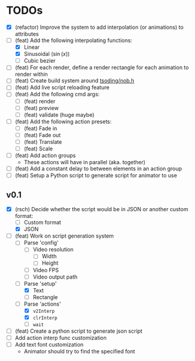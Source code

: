 # TODOs

- [x] (refactor) Improve the system to add interpolation (or animations) to attributes
- [ ] (feat) Add the following interpolating functions:
    - [x] Linear
    - [x] Sinusoidal ($\sin(x)$)
    - [ ] Cubic bezier
- [ ] (feat) For each render, define a render rectangle for each animation to render within
- [ ] (feat) Create build system around [tsoding/nob.h](https://github.com/tsoding/nob.h)
- [ ] (feat) Add live script reloading feature
- [ ] (feat) Add the following cmd args:
    - [ ] (feat) render
    - [ ] (feat) preview
    - [ ] (feat) validate (huge maybe)
- [ ] (feat) Add the following action presets:
    - [ ] (feat) Fade in
    - [ ] (feat) Fade out
    - [ ] (feat) Translate
    - [ ] (feat) Scale
- [ ] (feat) Add action groups
    - These actions will have in parallel (aka. together)
- [ ] (feat) Add a constant delay to between elements in an action group
- [ ] (feat) Setup a Python script to generate script for animator to use

## v0.1
- [x] (rsch) Decide whether the script would be in JSON or another custom format:
    - [ ] Custom format
    - [x] JSON
- [ ] (feat) Work on script generation system
    - [ ] Parse 'config'
        - [ ] Video resolution
            - [ ] Width
            - [ ] Height
        - [ ] Video FPS
        - [ ] Video output path
    - [ ] Parse 'setup'
        - [x] Text
        - [ ] Rectangle
    - [ ] Parse 'actions'
        - [x] `v2Interp`
        - [x] `clrInterp`
        - [ ] `wait`
- [ ] (feat) Create a python script to generate json script
- [ ] Add action interp func customization
- [ ] Add text font customization
    - Animator should try to find the specified font
